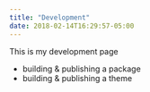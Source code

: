 ```yaml
---
title: "Development"
date: 2018-02-14T16:29:57-05:00
---
```


This is my development page

* building & publishing a package
* building & publishing a theme

